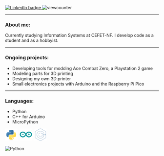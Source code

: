 <div id="header">

  <a href="https://www.linkedin.com/in/andrei-segal-8097a0259/">
    <img src="https://img.shields.io/badge/LinkedIn-blue?logo=linkedin&logoColor=white&style=for-the-badge"alt="LinkedIn badge">
  </a>

  <img src="https://komarev.com/ghpvc/?username=Andreisgl" alt="viewcounter">
</div>


---

### About me:
Currently studying Information Systems at CEFET-NF. I develop code as a student and as a hobbyist.
<p></p>

---

### Ongoing projects:

<ul>
  <li>Developing tools for modding Ace Combat Zero, a Playstation 2 game</li>
  <li>Modeling parts for 3D printing</li>
  <li>Designing my own 3D printer</li>
  <li>Small electronics projects with Arduino and the Raspberry Pi Pico</li>
</ul>

---

### Languages:
<ul>
  <li>Python</li>
  <li>C++ for Arduino</li>
  <li>MicroPython</li>
</ul>
<div>
  <img src="https://raw.githubusercontent.com/devicons/devicon/1119b9f84c0290e0f0b38982099a2bd027a48bf1/icons/python/python-original.svg" title="Python" alt="Python" width="40" height="40"/>&nbsp;
  <img src="https://raw.githubusercontent.com/devicons/devicon/1119b9f84c0290e0f0b38982099a2bd027a48bf1/icons/arduino/arduino-original.svg" title="Arduino" alt="Python" width="40" height="40"/>&nbsp;
  <img src="https://raw.githubusercontent.com/devicons/devicon/1119b9f84c0290e0f0b38982099a2bd027a48bf1/icons/cplusplus/cplusplus-line.svg" title="Arduino" alt="C++" width="40" height="40"/>&nbsp;
  
  <img src="https://upload.wikimedia.org/wikipedia/commons/4/4e/Micropython-logo.svg" title="MicroPython" alt="Python" width="40" height="40"/>&nbsp;
</div>